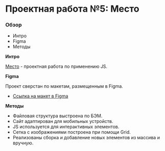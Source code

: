 # Проектная работа №5: Место

### Обзор

* Интро
* Figma
* Методы

**Интро**

[Место](https://alexeyblokhin.github.io/mesto/) - проектная работа по применению JS. 

**Figma**

Проект сверстан по макетам, размещенным в Figma.
* [Ссылка на макет в Figma](https://www.figma.com/file/nlYpT4VhFiwimn2YlncrcF/JavaScript.-Sprint-5?node-id=16937%3A2)

**Методы**

* Файловая структура выстроена по БЭМ.
* Сайт адаптирован для мобильных устройств. 
* JS используется для интерактивных элементов.
* Сетка с изображениями построена при помощи Grid.
* Реализованы сборка и добавление новых элементов из массива и вручную.

